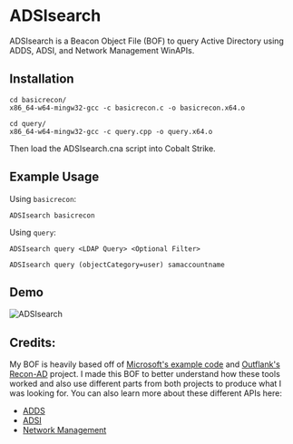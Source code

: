# ADSIsearch
ADSIsearch is a Beacon Object File (BOF) to query Active Directory using ADDS, ADSI, and Network Management WinAPIs.

## Installation
```
cd basicrecon/
x86_64-w64-mingw32-gcc -c basicrecon.c -o basicrecon.x64.o
```
```
cd query/
x86_64-w64-mingw32-gcc -c query.cpp -o query.x64.o
```
Then load the ADSIsearch.cna script into Cobalt Strike.

## Example Usage
Using `basicrecon`:

```ADSIsearch basicrecon```


Using `query`:

```ADSIsearch query <LDAP Query> <Optional Filter>```

```ADSIsearch query (objectCategory=user) samaccountname```

## Demo
![ADSIsearch](demos/ADSIsearch.gif)

## Credits:
My BOF is heavily based off of [Microsoft's example code](https://github.com/microsoft/Windows-classic-samples/tree/main/Samples/Win7Samples/netds/adsi/activedir) and [Outflank's Recon-AD](https://www.outflank.nl/blog/2019/10/20/red-team-tactics-active-directory-recon-using-adsi-and-reflective-dlls/) project. I made this BOF to better understand how these tools worked and also use different parts from both projects to produce what I was looking for.
You can also learn more about these different APIs here:
* [ADDS](https://learn.microsoft.com/en-us/windows/win32/api/dsgetdc/nf-dsgetdc-dsgetdcnamea)
* [ADSI](https://learn.microsoft.com/en-us/windows/win32/api/adshlp/nf-adshlp-adsopenobject)
* [Network Management](https://learn.microsoft.com/en-us/windows/win32/api/lmaccess/nf-lmaccess-netusermodalsget)
